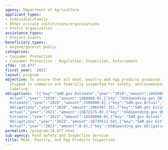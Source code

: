 ```yaml
---
agency: Department of Agriculture
applicant_types:
- Individual/Family
- Other private institutions/organizations
- Profit organization
assistance_types:
- Project Grants
beneficiary_types:
- Anyone/general public
categories:
- Consumer Protection
- Consumer Protection - Regulation, Inspection, Enforcement
cfda: '10.477'
fiscal_year: '2022'
layout: program
objective: To assure that all meat, poultry and egg products produced in plants and
  shipped in commerce are federally inspected for safety, wholesomeness, and proper
  labeling.
obligations: '[{"key":"SAM.gov Estimate","year":"2019","amount":1065000000.0},{"key":"SAM.gov
  Actual","year":"2019","amount":1800000.0},{"key":"USASpending.gov Obligations","year":"2019","amount":1560970.8},{"key":"SAM.gov
  Estimate","year":"2020","amount":1500000.0},{"key":"SAM.gov Actual","year":"2020","amount":1332352.0},{"key":"USASpending.gov
  Obligations","year":"2020","amount":1965407.35},{"key":"SAM.gov Estimate","year":"2021","amount":16500000.0},{"key":"SAM.gov
  Actual","year":"2021","amount":15672175.0},{"key":"USASpending.gov Obligations","year":"2021","amount":15645508.15},{"key":"SAM.gov
  Estimate","year":"2022","amount":16500000.0},{"key":"SAM.gov Actual","year":"2022","amount":16868815.0},{"key":"USASpending.gov
  Obligations","year":"2022","amount":16749511.54},{"key":"SAM.gov Estimate","year":"2023","amount":16500000.0},{"key":"SAM.gov
  Actual","year":"2023","amount":0.0},{"key":"USASpending.gov Obligations","year":"2023","amount":16279336.4}]'
permalink: /program/10.477.html
sub-agency: Food Safety and Inspection Service
title: Meat, Poultry, and Egg Products Inspection
---
```

